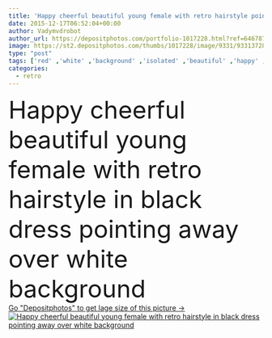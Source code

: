 ```yaml
---
title: 'Happy cheerful beautiful young female with retro hairstyle pointing away '
date: 2015-12-17T06:52:04+00:00
author: Vadymvdrobot
author_url: https://depositphotos.com/portfolio-1017228.html?ref=64678756
image: https://st2.depositphotos.com/thumbs/1017228/image/9331/93313728/api_thumb_450.jpg?forcejpeg=true
type: "post"
tags: ['red' ,'white' ,'background' ,'isolated' ,'beautiful' ,'happy' ,'studio' ,'girl' ,'female' ,'young' ,'smiling' ,'model' ,'cheerful' ,'portrait' ,'cute' ,'hair' ,'face' ,'black' ,'classical' ,'style' ,'old' ,'retro' ,'vintage' ,'wave' ,'fashion' ,'classic' ,'expression' ,'pretty' ,'wavy' ,'romantic' ,'lovely' ,'woman' ,'pointing' ,'away' ,'makeup' ,'hairstyle' ,'curly' ,'joyful' ,'lady' ,'charming' ,'dress' ,'attractive' ,'lips' ,'positive' ,'pleased' ,'excited' ,'content' ]
categories: 
  - retro
---
```

<div aling="center">
            <font size="60"> Happy cheerful beautiful young female with retro hairstyle in black dress pointing away over white background</font>   
</div>
<div>
    <a href='https://st2.depositphotos.com/thumbs/1017228/image/9331/93313728/api_thumb_450.jpg?forcejpeg=true?ref=64678756' target=_blank > Go "Depositphotos" to get lage size of this picture ->
        <img href='https://st2.depositphotos.com/thumbs/1017228/image/9331/93313728/api_thumb_450.jpg?forcejpeg=true?ref=64678756' src='https://st2.depositphotos.com/1017228/9331/i/950/depositphotos_93313728-stock-photo-happy-cheerful-beautiful-young-female.jpg?forcejpeg=true' alt='Happy cheerful beautiful young female with retro hairstyle in black dress pointing away over white background' >
    </a>
</div>
